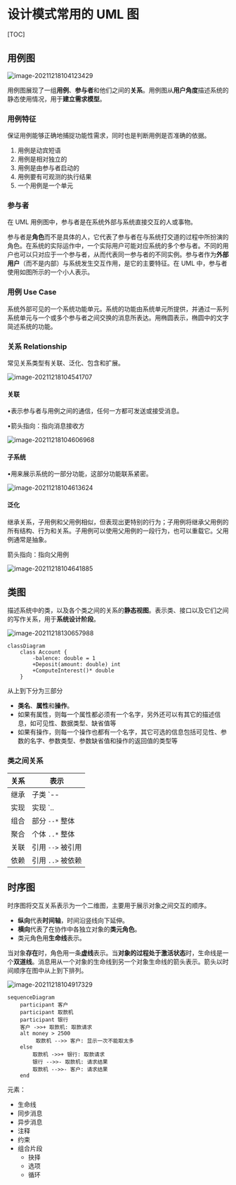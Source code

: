 # 设计模式常用的 UML 图

[TOC]

## 用例图

![image-20211218104123429](image-20211218104123429.png)

用例图展现了一组**用例**、**参与者**和他们之间的**关系**。用例图从**用户角度**描述系统的静态使用情况，用于**建立需求模型**。

### 用例特征

保证用例能够正确地捕捉功能性需求，同时也是判断用例是否准确的依据。

1. 用例是动宾短语
2. 用例是相对独立的
3. 用例是由参与者启动的
4. 用例要有可观测的执行结果
5. 一个用例是一个单元

### 参与者

在 UML 用例图中，参与者是在系统外部与系统直接交互的人或事物。

参与者是**角色**而不是具体的人，它代表了参与者在与系统打交道的过程中所扮演的角色。在系统的实际运作中，一个实际用户可能对应系统的多个参与者。不同的用户也可以只对应于一个参与者，从而代表同一参与者的不同实例。参与者作为**外部用户**（而不是内部）与系统发生交互作用，是它的主要特征。在 UML 中，参与者使用如图所示的一个小人表示。

### 用例 Use Case

系统外部可见的一个系统功能单元。系统的功能由系统单元所提供，并通过一系列系统单元与一个或多个参与者之间交换的消息所表达。用椭圆表示，椭圆中的文字简述系统的功能。

### 关系 Relationship

常见关系类型有关联、泛化、包含和扩展。

![image-20211218104541707](image-20211218104541707.png)

#### 关联

•表示参与者与用例之间的通信，任何一方都可发送或接受消息。

•箭头指向：指向消息接收方

![image-20211218104606968](image-20211218104606968.png)

#### 子系统

•用来展示系统的一部分功能，这部分功能联系紧密。

![image-20211218104613624](image-20211218104613624.png)

#### 泛化

继承关系，子用例和父用例相似，但表现出更特别的行为；子用例将继承父用例的所有结构、行为和关系。子用例可以使用父用例的一段行为，也可以重载它。父用例通常是抽象。

箭头指向：指向父用例

![image-20211218104641885](image-20211218104641885.png)

## 类图

描述系统中的类，以及各个类之间的关系的**静态视图**。表示类、接口以及它们之间的写作关系，用于**系统设计阶段**。

![image-20211218130657988](image-20211218130657988.png)

```mermaid
classDiagram
	class Account {
		-balence: double = 1
		+Deposit(amount: double) int
		+ComputeInterest()* double
	}
```

从上到下分为三部分

- **类名**、**属性**和**操作**。
- 如果有属性，则每一个属性都必须有一个名字，另外还可以有其它的描述信息，如可见性、数据类型、缺省值等
- 如果有操作，则每一个操作也都有一个名字，其它可选的信息包括可见性、参数的名字、参数类型、参数缺省值和操作的返回值的类型等

### 类之间关系

<!-- prettier-ignore-start -->

| 关系 | 表示              |
| ---- | ----------------- |
| 继承 | 子类 `--|>` 父类  |
| 实现 | 实现 `..|>` 抽象  |
| 组合 | 部分 `--*` 整体   |
| 聚合 | 个体 `..*` 整体   |
| 关联 | 引用 `-->` 被引用 |
| 依赖 | 引用 `..>` 被依赖 |

<!-- prettier-ignore-end -->

## 时序图

时序图将交互关系表示为一个二维图，主要用于展示对象之间交互的顺序。

- **纵向**代表**时间轴**，时间沿竖线向下延伸。
- **横向**代表了在协作中各独立对象的**类元角色**。
- 类元角色用**生命线**表示。

当对象**存在**时，角色用一条**虚线**表示。当**对象的过程处于激活状态**时，生命线是一个**双道线**。消息用从一个对象的生命线到另一个对象生命线的箭头表示。箭头以时间顺序在图中从上到下排列。

![image-20211218104917329](image-20211218104917329.png)

```mermaid
sequenceDiagram
	participant 客户
	participant 取款机
	participant 银行
	客户 ->>+ 取款机: 取款请求
	alt money > 2500
		 取款机 -->> 客户: 显示一次不能取太多
	else
		取款机 ->>+ 银行: 取款请求
		银行 -->>- 取款机: 请求结果
		取款机 -->>- 客户: 请求结果
	end
```

元素：

- 生命线
- 同步消息
- 异步消息
- 注释
- 约束
- 组合片段
  - 抉择
  - 选项
  - 循环
